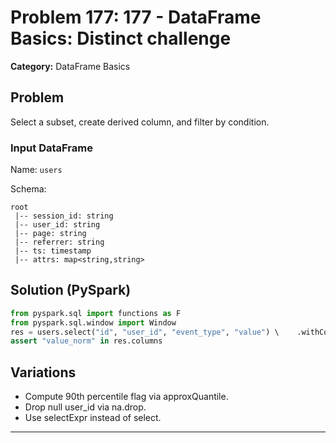 # Problem 177: 177 - DataFrame Basics: Distinct challenge

**Category:** DataFrame Basics

## Problem
Select a subset, create derived column, and filter by condition.

### Input DataFrame
Name: `users`

Schema:
```
root
 |-- session_id: string
 |-- user_id: string
 |-- page: string
 |-- referrer: string
 |-- ts: timestamp
 |-- attrs: map<string,string>
```

## Solution (PySpark)
```python
from pyspark.sql import functions as F
from pyspark.sql.window import Window
res = users.select("id", "user_id", "event_type", "value") \    .withColumn("value_norm", (F.col("value") - F.mean("value").over(Window.partitionBy()))/F.stddev_pop("value").over(Window.partitionBy())) \    .filter(F.col("event_type") == "purchase")
assert "value_norm" in res.columns
```

## Variations
- Compute 90th percentile flag via approxQuantile.
- Drop null user_id via na.drop.
- Use selectExpr instead of select.

---

